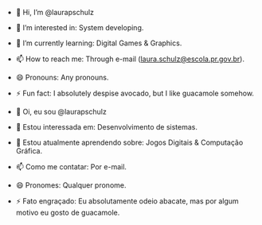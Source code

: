 - 👋 Hi, I’m @laurapschulz
- 👀 I’m interested in: System developing.
- 🌱 I’m currently learning: Digital Games & Graphics.
- 📫 How to reach me: Through e-mail (laura.schulz@escola.pr.gov.br).
- 😄 Pronouns: Any pronouns.
- ⚡ Fun fact: I absolutely despise avocado, but I like guacamole somehow.

- 👋 Oi, eu sou @laurapschulz
- 👀 Estou interessada em: Desenvolvimento de sistemas.
- 🌱 Estou atualmente aprendendo sobre: Jogos Digitais & Computação Gráfica.
- 📫 Como me contatar: Por e-mail.
- 😄 Pronomes: Qualquer pronome.
- ⚡ Fato engraçado: Eu absolutamente odeio abacate, mas por algum motivo eu gosto de guacamole.

<!---
laurapschulz/laurapschulz is a ✨ special ✨ repository because its `README.md` (this file) appears on your GitHub profile.
You can click the Preview link to take a look at your changes.
--->
